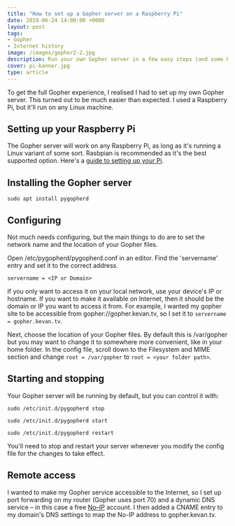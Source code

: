 ```yaml
---
title: "How to set up a Gopher server on a Raspberry Pi"
date: 2019-06-24 14:00:00 +0000
layout: post
tags:
- Gopher
- Internet history
image: /images/gopher2-2.jpg
description: Run your own Gopher server in a few easy steps (and some harder ones). 
cover: pi-banner.jpg
type: article
---
```


To get the full Gopher experience, I realised I had to set up my own Gopher server. This turned out to be much easier than expected.  I used a Raspberry Pi, but it'll run on any Linux machine. 

## Setting up your Raspberry Pi

The Gopher server will work on any Raspberry Pi, as long as it's running a Linux variant of some sort. Rasbpian is recommended as it's the best supported option. Here's a [guide to setting up your Pi](https://projects.raspberrypi.org/en/projects/raspberry-pi-setting-up).

## Installing the Gopher server

```sudo apt install pygopherd```

## Configuring

Not much needs configuring, but the main things to do are to set the network name and the location of your Gopher files.

Open /etc/pygopherd/pygopherd.conf in an editor. Find the 'servername' entry and set it to the correct address. 

```servername = <IP or Domain>```

If you only want to access it on your local network, use your device's IP or hostname. If you want to make it available on Internet, then it should be the domain or IP you want to access it from. For example, I wanted my gopher site to be accessible from gopher://gopher.kevan.tv, so I set it to ```servername = gopher.kevan.tv```.


Next, choose the location of your Gopher files. By default this is /var/gopher but you may want to change it to somewhere more convenient, like in your home folder. In the config file, scroll down to the Filesystem and MIME section and change ```root = /var/gopher``` to ```root = <your folder path>```.

## Starting and stopping

Your Gopher server will be running by default, but you can control it with:

```sudo /etc/init.d/pygopherd stop```

```sudo /etc/init.d/pygopherd start```

```sudo /etc/init.d/pygopherd restart```

You'll need to stop and restart your server whenever you modify the config file for the changes to take effect.

## Remote access

I wanted to make my Gopher service accessible to the Internet, so I set up port forwarding on my router (Gopher uses port 70) and a dynamic DNS service – in this case a free [No–IP](https://www.noip.com) account. I then added a CNAME entry to my domain's DNS settings to map the No-IP address to gopher.kevan.tv.



